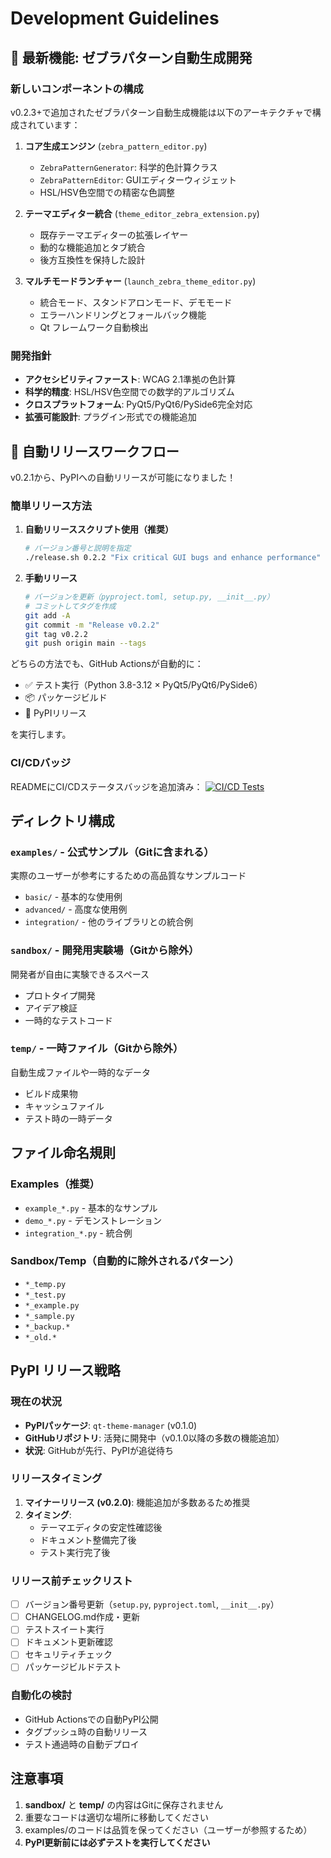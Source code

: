 # Development Guidelines

## 🦓 最新機能: ゼブラパターン自動生成開発

### 新しいコンポーネントの構成

v0.2.3+で追加されたゼブラパターン自動生成機能は以下のアーキテクチャで構成されています：

1. **コア生成エンジン** (`zebra_pattern_editor.py`)
   - `ZebraPatternGenerator`: 科学的色計算クラス
   - `ZebraPatternEditor`: GUIエディターウィジェット
   - HSL/HSV色空間での精密な色調整

2. **テーマエディター統合** (`theme_editor_zebra_extension.py`)
   - 既存テーマエディターの拡張レイヤー
   - 動的な機能追加とタブ統合
   - 後方互換性を保持した設計

3. **マルチモードランチャー** (`launch_zebra_theme_editor.py`)
   - 統合モード、スタンドアロンモード、デモモード
   - エラーハンドリングとフォールバック機能
   - Qt フレームワーク自動検出

### 開発指針

- **アクセシビリティファースト**: WCAG 2.1準拠の色計算
- **科学的精度**: HSL/HSV色空間での数学的アルゴリズム  
- **クロスプラットフォーム**: PyQt5/PyQt6/PySide6完全対応
- **拡張可能設計**: プラグイン形式での機能追加

## 🚀 自動リリースワークフロー

v0.2.1から、PyPIへの自動リリースが可能になりました！

### 簡単リリース方法

1. **自動リリーススクリプト使用（推奨）**
   ```bash
   # バージョン番号と説明を指定
   ./release.sh 0.2.2 "Fix critical GUI bugs and enhance performance"
   ```

2. **手動リリース**
   ```bash
   # バージョンを更新（pyproject.toml, setup.py, __init__.py）
   # コミットしてタグを作成
   git add -A
   git commit -m "Release v0.2.2"
   git tag v0.2.2
   git push origin main --tags
   ```

どちらの方法でも、GitHub Actionsが自動的に：
- ✅ テスト実行（Python 3.8-3.12 × PyQt5/PyQt6/PySide6）
- 📦 パッケージビルド
- 🚀 PyPIリリース

を実行します。

### CI/CDバッジ

READMEにCI/CDステータスバッジを追加済み：
[![CI/CD Tests](https://github.com/scottlz0310/Qt-Theme-Manager/actions/workflows/ci-cd-tests.yml/badge.svg)](https://github.com/scottlz0310/Qt-Theme-Manager/actions/workflows/ci-cd-tests.yml)

## ディレクトリ構成

### `examples/` - 公式サンプル（Gitに含まれる）
実際のユーザーが参考にするための高品質なサンプルコード
- `basic/` - 基本的な使用例
- `advanced/` - 高度な使用例  
- `integration/` - 他のライブラリとの統合例

### `sandbox/` - 開発用実験場（Gitから除外）
開発者が自由に実験できるスペース
- プロトタイプ開発
- アイデア検証
- 一時的なテストコード

### `temp/` - 一時ファイル（Gitから除外）
自動生成ファイルや一時的なデータ
- ビルド成果物
- キャッシュファイル
- テスト時の一時データ

## ファイル命名規則

### Examples（推奨）
- `example_*.py` - 基本的なサンプル
- `demo_*.py` - デモンストレーション
- `integration_*.py` - 統合例

### Sandbox/Temp（自動的に除外されるパターン）
- `*_temp.py`
- `*_test.py`
- `*_example.py`
- `*_sample.py`
- `*_backup.*`
- `*_old.*`

## PyPI リリース戦略

### 現在の状況
- **PyPIパッケージ**: `qt-theme-manager` (v0.1.0)
- **GitHubリポジトリ**: 活発に開発中（v0.1.0以降の多数の機能追加）
- **状況**: GitHubが先行、PyPIが追従待ち

### リリースタイミング
1. **マイナーリリース (v0.2.0)**: 機能追加が多数あるため推奨
2. **タイミング**: 
   - テーマエディタの安定性確認後
   - ドキュメント整備完了後
   - テスト実行完了後

### リリース前チェックリスト
- [ ] バージョン番号更新（`setup.py`, `pyproject.toml`, `__init__.py`）
- [ ] CHANGELOG.md作成・更新
- [ ] テストスイート実行
- [ ] ドキュメント更新確認
- [ ] セキュリティチェック
- [ ] パッケージビルドテスト

### 自動化の検討
- GitHub Actionsでの自動PyPI公開
- タグプッシュ時の自動リリース
- テスト通過時の自動デプロイ

## 注意事項

1. **sandbox/** と **temp/** の内容はGitに保存されません
2. 重要なコードは適切な場所に移動してください
3. examples/のコードは品質を保ってください（ユーザーが参照するため）
4. **PyPI更新前には必ずテストを実行してください**
